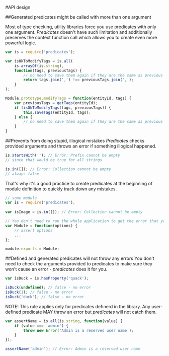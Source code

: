 #API design

##Generated predicates might be called with more than one argument

Most of type checking, utility libraries force you use predicates with only one argument. 
_Predicates_ doesn't have such limitation and additionally preserves the context function call which allows you to create even more powerful logic.


```js
var is = require('predicates');

var isOkToModifyTags = is.all(
    is.arrayOf(is.string), 
    function(tags, previousTags) {
        // no need to save them again if they are the same as previous ones
        return tags.join(',') !== previousTags.join(',');
    }
);

Module.prototype.modifyTags = function(entityId, tags) {
    var previousTags = getTags(entityId);
    if (isOkToModifyTags(tags, previousTags)) {
        this.saveTags(entityId, tags);
    } else {
        // no need to save them again if they are the same as previous ones
    }
}
```

##Prevents from doing stupid, illogical mistakes
_Predicates_ checks provided arguments and throws an error if something illogical happened.

```js
is.startsWith(''); // Error: Prefix cannot be empty
// since that would be true for all strings

is.in([]); // Error: Collection cannot be empty
// always false
```

That's why it's a good practice to create predicates at the beginning of module definition to quickly track down any mistakes.

```js
// some module
var is = require('predicates'),
    
var isImage = is.in([]); // Error: Collection cannot be empty

// You don't need to run the whole application to get the error that your is wrong
var Module = function(options) {
    // assert options
    ...
};

module.exports = Module;
```

##Defined and generated predicates will not throw any errors
You don't need to check the arguments provided to predicates to make sure they won't cause an error - _predicates_ does it for you.

```js
var isDuck = is.hasProperty('quack');

isDuck(undefined); // false - no error
isDuck(1); // false - no error
isDuck('duck'); // false - no error
```

NOTE! This rule applies only for predicates definerd in the library. Any user-defined predicate MAY throw an error but _predicates_ will not catch them.

```js
var assertName = is.all(is.string, function(value) {
    if (value === 'admin') {
        throw new Error('Admin is a reserved user name');
    }
});

assertName('admin'); // Error: Admin is a reserved user name
```